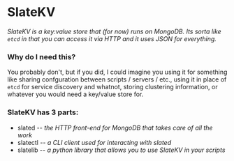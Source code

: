 # SlateKV
*SlateKV is a key:value store that (for now) runs on MongoDB. Its sorta like `etcd` in that you can access it via HTTP and it uses JSON for everything.*

### Why do I need this?
You probably don't, but if you did, I could imagine you using it for something like sharing confguration between scripts / servers / etc., using it in place of `etcd` for service discovery and whatnot, storing clustering information, or whatever you would need a key/value store for.

### SlateKV has 3 parts:
* slated -- *the HTTP front-end for MongoDB that takes care of all the work*
* slatectl -- *a CLI client used for interacting with slated*
* slatelib -- *a python library that allows you to use SlateKV in your scripts*
